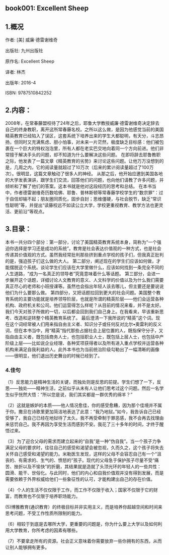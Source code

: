 ## book001: Excellent Sheep

## 1.概况

作者: [美] 威廉·德雷谢维奇 

出版社: 九州出版社

原作名: Excellent Sheep

译者: 林杰 

出版年: 2016-4

ISBN: 9787510842252

## 2.内容：

2008年，在常春藤盟校待了24年之后，耶鲁大学教授威廉·德雷谢维奇决定辞去自己的终身教职，离开这所常春藤名校。之所以这么做，是因为他感觉当前的美国精英教育已经陷入了误区，这套系统下培养出来的学生大都聪明，有天分，斗志昂扬，但同时又充满焦虑、胆小怕事，对未来一片茫然，极度缺乏目标感：他们被包裹在一个巨大的特权泡泡里，所有人都在老实巴交地向着同一个方向前进。他们非常擅于解决手头的问题，却不知道为什么要解决这些问题。
在即将辞去耶鲁教职之际，他发表了一篇文章《精英教育的劣势》来讨论这些问题。让他万万没想到的是，几周之内，它的阅读量就超过了10万次（后来的累计阅读量超过了100万次）。很明显，这篇文章触动了很多人的神经。
从那之后，他开始应邀到美国各地的大学发表演讲，跟学生们交流，回答他们的问题，也向他们请教了许多问题，并倾听和了解了他们的答案。这本书就是他对这段经历的思考和总结。
在本书当中，作者德雷谢维奇历数哈佛、耶鲁、普林斯顿等常春藤学校学生的“数宗罪”：过于自信却输不起；朋友圈同质化，固步自封；思维僵硬，与社会脱节，缺乏“常识性聪明”等，并提出“读藤校远不如读公立大学，学校更重视教育、教学方法也更灵活、更前沿”等观点。

## 3.目录：

本书一共分四个部分：第一部分，讨论了美国精英教育系统本身，简称为“一个强迫你选择是学习还是成功的系统”。教育是社会表达价值观的一种方式，也是社会传递其价值观的方式。虽然我经常批判那些挤到重点学校的孩子们，但我真正批判的是，强迫孩子们这么做的大人。
第二部分，阐述现在的学生们应该如何做，才能摆脱这个系统。谈论学生们应该在大学里做什么，应该如何找到一条完全不同的人生道路，“成为一名真正的领导者”究竟意味着什么等话题。
第三部分，会进一步展开这个话题，详细讨论人文教育的意义、人文科学的价值以及为什么我们需要真正尽心的老师和小班授课等。虽然也会指出年轻人该去哪儿，但主要还是要说说他们为什么要那么做。
第四部分，又把话题拉回到更大的社会问题。美国整个教育系统的主要功能就是培养领导阶层，也就是所谓的精英阶层——他们会运营各种机构、政府机关和公司。他们运营得怎么样呢？从目前的情况来看，并不是太好。我们今天对孩子所做的一切，以后都会回到我们自己身上。在我看来，早该重新思考、改造和逆转整个精英教育系统了。
最后澄清一下我所说的“精英”这个词。现在这个词经常被人们用来指自由主义者、知识分子或任何反对比尔•奥雷利的反义词，但在本书当中，用“精英”指代那些占据社会上层位置的人，既指保守分子，又指自由主义者，既包括商务人士，也包括职业人士，既包括上层人士，也包括中产阶级上层——比如说企业经理、各种奖项获得者以及所有进入重点学校并运营各种机构来满足自我利益的人。此外本书也为当前统治阶级勾勒出了一幅清晰的画像——很明显，他们退出历史舞台的时候已经到了。



### 4.佳句

（1）反思能力是精神生活的关键，而独处则是反思的前提。学生们想了一下，反思——独处——精神生活，之前似乎从未有人让他们思考过这个问题。然后一名学生似乎恍然大悟：“所以您是说，我们其实都是一群优秀的绵羊？”

（2）这就是嫉妒的本质——他人情况愈佳，你的感受愈糟，因为那个佳境并不属于你。撒旦在诗歌里更加简洁地表达了此意：“我乃地狱。”如今，我告诉自己已经受够了，我自己已经在地狱待了太久。我不再受牵制于罪恶感，我不会再去找理由来惩罚自己。我不再因为享受生活而感到不安。我花了三十多年的时间，才终于醒悟过来。 

（3）为了迎合父母的需求而建立起来的“自我”是一种“伪自我”。当一个孩子力争满足父母的要求时，往往自己的感受和渴望会被忽视，久而久之，这个孩子将失去关怀自己感受和渴望的能力。米勒医生发现，这样的父母不会容忍自己有一个“沮丧的、有需求的、生气的、愤怒的”孩子。现代的父母急于保护孩子尽量不受“痛苦、挫折以及不愉快”的折磨，其结果就是造就了头顶光环的年轻人的一些共性：圆滑、能干、世俗化。与此同时，他们的内心和自我价值观并没有得到发展，而是需要依赖于外界权威给他们一些象征性的认可，才能构建出自己的存在价值。

（4）个人的生活不仅仅限于工作，而工作不仅限于收入；国家不仅限于它的财富，而教育也不仅限于培养职场能力。

(5)博雅教育(通识教育）的终极目标并非实用主义，而是培养你超越空间和时间来思考问题，不受工作性质所限制的能力。

（6）相较于到底是去哪所大学，更重要的问题是，你为什么要上大学以及如何利用大学教育，你所考虑的因素有哪些。

（7）不要拿走所有的资源。社会正义意味着你需要放弃一些你拥有的东西，从而让别人能够拥有更多。
